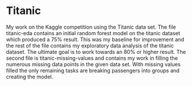 # Titanic
My work on the Kaggle competition using the Titanic data set.
The file titanic-eda contains an initial random forest model on the titanic dataset which produced a 75% result.
This was my baseline for improvement and the rest of the file contains my exploratory data analysis of the titanic dataset.
The ultimate goal is to work towards an 80% or higher result. The second file is titanic-missing-values and contains my work
in filling the numerous missing data points in the given data set.  With missing values filled the only remaining tasks are
breaking passengers into groups and creating the model.
